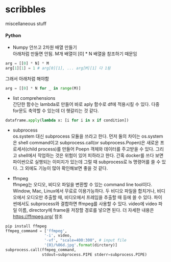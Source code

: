 # scribbles
miscellaneous stuff

#### Python
* Numpy 안쓰고 2차원 배열 만들기  
아래처럼 만들면 안됨. M개 배열이 [0] * N 배열을 참조하기 때문임
```python
arg = [[0] * N] * M
arg[1][1] = 1 # arg[0][1], ... arg[M][1] 다 1됨 
```
그래서 아래처럼 해야함
```python
arg = [[0] * N for _ in range(M)]
```

* list comprehensions  
간단한 함수는 lambda로 만들어 바로 aply 함수로 df에 적용시킬 수 있다. 다중 for문도 축약할 수 있는데 더 헷갈리는 것 같다.
```python
dataframe.apply(lambda x: [i for i in x if condition])
```

* subprocess  
os.system 대신 subprocess 모듈을 쓰라고 한다. 먼저 둘의 차이는 os.system은 shell command이고 subprocess.call(or subprocess.Popen)은 새로운 프로세서(child process)를 만들어 Poepn 객체와 데이터를 주고받을 수 있다. 그리고 shell에서 작업하는 것은 위험이 있어 피하라고 한다. 간혹 docker를 쓰다 보면 파이썬으로 실행되는 이미지가 있는데 그럴 때 subprocess로 ls 명령어를 쓸 수 있다. 그 외에도 기능이 많아 확인해보면 좋을 것 같다.


* ffmpeg  
ffmpeg는 오디오, 비디오 파일을 변환할 수 있는 command line tool이다. Window, Mac, Linux에서 무료로 이용가능하다. 두 비디오 파일을 합치거나, 비디오에서 오디오만 추출할 때, 비디오에서 프레임을 추출할 때 등에 쓸 수 있다. 
파이썬에서도 subprocess와 결합하면 ffmpeg를 사용할 수 있다. video에 video 파일 이름, directory에 frame을 저장할 경로를 넣으면 된다. 더 자세한 내용은 https://ffmpeg.org/ 참조
```python
pip install ffmpeg 
ffmpeg_command = ['ffmpeg',
                 '-i', video,
                 '-vf', "scale=400:300", # input file
                 '{0}/%06d.jpg'.format(dirctory)]
subprocess.call(ffmpeg_command,
                stdout=subprocess.PIPE stderr=subprocess.PIPE)
```
